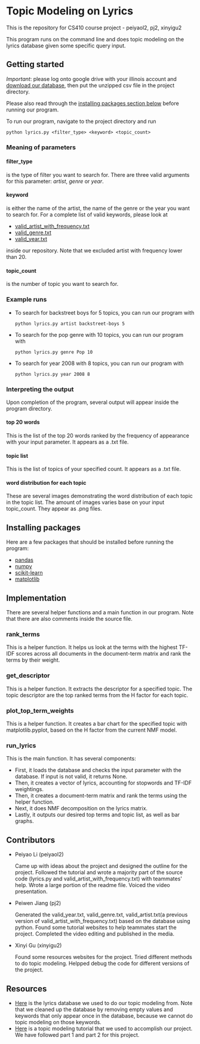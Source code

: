# Topic Modeling on Lyrics

This is the repository for CS410 course project - peiyaol2, pj2, xinyigu2

This program runs on the command line and does topic modeling on the lyrics database given some specific query input.

## Getting started
*Important*: please log onto google drive with your illinois account and [download our database](https://drive.google.com/file/d/1g8SArnDU4XOSbdUIZvQ1-glQ5cJnFOlF/view?usp=sharing), then put the unzipped csv file in the project directory.

Please also read through the [installing packages section below](https://github.com/peiyaoli2/Lyrics#installing-packages) before running our program.

To run our program, navigate to the project directory and run
```
python lyrics.py <filter_type> <keyword> <topic_count>
```

### Meaning of parameters
#### filter_type
is the type of filter you want to search for. There are three valid arguments for this parameter: *artist*, *genre* or *year*.

#### keyword
is either the name of the artist, the name of the genre or the year you want to search for.
For a complete list of valid keywords, please look at
* [valid_artist_with_frequency.txt](https://github.com/peiyaoli2/Topic-Modeling-on-Lyrics/blob/master/valid_artist_with_frequency.txt)
* [valid_genre.txt](https://github.com/peiyaoli2/Lyrics/blob/master/valid_genre.txt)
* [valid_year.txt](https://github.com/peiyaoli2/Lyrics/blob/master/valid_year.txt)

inside our repository. Note that we excluded artist with frequency lower than 20.

#### topic_count
is the number of topic you want to search for.
  
### Example runs
* To search for backstreet boys for 5 topics, you can run our program with
  ```
  python lyrics.py artist backstreet-boys 5
  ```

* To search for the pop genre with 10 topics, you can run our program with
  ```
  python lyrics.py genre Pop 10
  ```

* To search for year 2008 with 8 topics, you can run our program with
  ```
  python lyrics.py year 2008 8
  ```

### Interpreting the output
Upon completion of the program, several output will appear inside the program directory.
#### top 20 words
This is the list of the top 20 words ranked by the frequency of appearance with your input parameter. It appears as a .txt file.
#### topic list
This is the list of topics of your specified count. It appears as a .txt file.
#### word distribution for each topic
These are several images demonstrating the word distribution of each topic in the topic list. The amount of images varies base on your input topic_count. They appear as .png files.

## Installing packages
Here are a few packages that should be installed before running the program:
* [pandas](https://pandas.pydata.org/pandas-docs/stable/install.html)
* [numpy](https://docs.scipy.org/doc/numpy-1.14.0/user/install.html)
* [scikit-learn](http://scikit-learn.org/stable/install.html)
* [matplotlib](https://matplotlib.org/users/installing.html)

## Implementation
There are several helper functions and a main function in our program. Note that there are also comments inside the source file.

### rank_terms
This is a helper function. It helps us look at the terms with the highest TF-IDF scores across all documents in the document-term matrix and rank the terms by their weight.
### get_descriptor
This is a helper function. It extracts the descriptor for a specified topic. The topic descriptor are the top ranked terms from the H factor for each topic.
### plot_top_term_weights
This is a helper function. It creates a bar chart for the specified topic with matplotlib.pyplot, based on the H factor from the current NMF model.
### run_lyrics
This is the main function. It has several components:
* First, it loads the database and checks the input parameter with the database. If input is not valid, it returns None.
* Then, it creates a vector of lyrics, accounting for stopwords and TF-IDF weightings.
* Then, it creates a document-term matrix and rank the terms using the helper function.
* Next, it does NMF decomposition on the lyrics matrix.
* Lastly, it outputs our desired top terms and topic list, as well as bar graphs.

## Contributors
* Peiyao Li (peiyaol2)

  Came up with ideas about the project and designed the outline for the project. Followed the tutorial and wrote a majority part of the source code (lyrics.py and valid_artist_with_frequency.txt) with teammates' help. Wrote a large portion of the readme file. Voiced the video presentation.
* Peiwen Jiang (pj2)
  
  Generated the valid_year.txt, valid_genre.txt, valid_artist.txt(a previous version of valid_artist_with_frequency.txt) based on the database using python. Found some tutorial   websites to help teammates start the project. Completed the video editing and published in the media. 
* Xinyi Gu (xinyigu2)

  Found some resources websites for the project. Tried different methods to do topic modeling. Helpped debug the code for different versions of the project. 

## Resources
* [Here](https://www.kaggle.com/gyani95/380000-lyrics-from-metrolyrics) is the lyrics database we used to do our topic modeling from. Note that we cleaned up the database by removing empty values and keywords that only appear once in the database, because we cannot do topic modeling on those keywords.
* [Here](https://github.com/derekgreene/topic-model-tutorial) is a topic modeling tutorial that we used to accomplish our project. We have followed part 1 and part 2 for this project.
